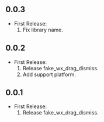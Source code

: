 ## 0.0.3
* First Release:
  1. Fix library name.
## 0.0.2
* First Release:
  1. Release fake_wx_drag_dismiss.
  2. Add support platform.
## 0.0.1
* First Release:
    1. Release fake_wx_drag_dismiss.